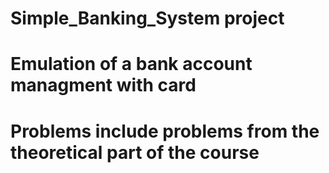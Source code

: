 # Simple_Banking_System project
# Emulation of a bank account managment with card
# Problems include problems from the theoretical part of the course 
